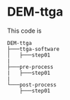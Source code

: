 # DEM-ttga

This code is 

```
DEM-ttga
├───ttga-software
│   ├───step01
|   
├───pre-process
|   ├───step01
|
└───post-process
    ├───step01

```
